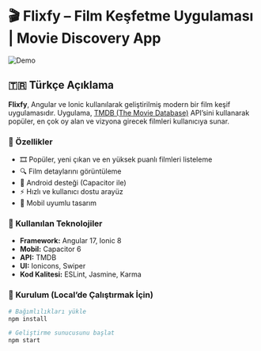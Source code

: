 # 🎬 Flixfy – Film Keşfetme Uygulaması | Movie Discovery App

![Demo](assets/videos/demo.gif)

## 🇹🇷 Türkçe Açıklama

**Flixfy**, Angular ve Ionic kullanılarak geliştirilmiş modern bir film keşif uygulamasıdır. Uygulama, [TMDB (The Movie Database)](https://www.themoviedb.org/) API’sini kullanarak popüler, en çok oy alan ve vizyona girecek filmleri kullanıcıya sunar.

### 🚀 Özellikler

- 🎞 Popüler, yeni çıkan ve en yüksek puanlı filmleri listeleme  
- 🔍 Film detaylarını görüntüleme  
- 📱 Android desteği (Capacitor ile)  
- ⚡️ Hızlı ve kullanıcı dostu arayüz  
- 🧭 Mobil uyumlu tasarım

### 🧰 Kullanılan Teknolojiler

- **Framework:** Angular 17, Ionic 8  
- **Mobil:** Capacitor 6  
- **API:** TMDB  
- **UI:** Ionicons, Swiper  
- **Kod Kalitesi:** ESLint, Jasmine, Karma

### 🔧 Kurulum (Local’de Çalıştırmak İçin)

```bash
# Bağımlılıkları yükle
npm install

# Geliştirme sunucusunu başlat
npm start
